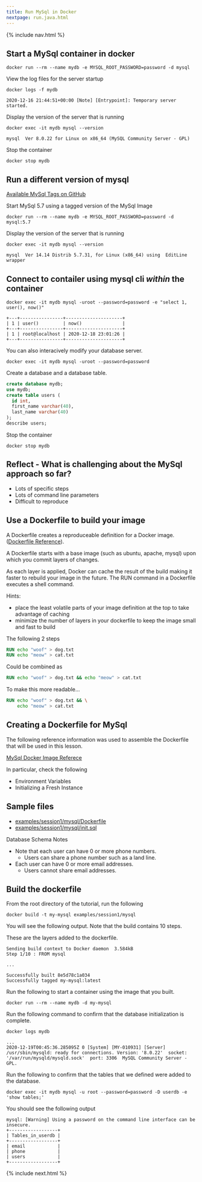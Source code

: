 ```yaml
---
title: Run MySql in Docker
nextpage: run.java.html
---
```


{% include nav.html %}

## Start a MySql container in docker
```
docker run --rm --name mydb -e MYSQL_ROOT_PASSWORD=password -d mysql
```

View the log files for the server startup
```
docker logs -f mydb
```

```output
2020-12-16 21:44:51+00:00 [Note] [Entrypoint]: Temporary server started.
```

Display the version of the server that is running
```
docker exec -it mydb mysql --version
```

```output
mysql  Ver 8.0.22 for Linux on x86_64 (MySQL Community Server - GPL)
```

Stop the container
```
docker stop mydb
```

## Run a different version of mysql
[Available MySql Tags on GitHub](https://hub.docker.com/_/mysql?tab=tags&page=1&ordering=last_updated)

Start MySql 5.7 using a tagged version of the MySql Image
```
docker run --rm --name mydb -e MYSQL_ROOT_PASSWORD=password -d mysql:5.7
```

Display the version of the server that is running
```
docker exec -it mydb mysql --version
```

```output
mysql  Ver 14.14 Distrib 5.7.31, for Linux (x86_64) using  EditLine wrapper
```

## Connect to contailer using mysql cli _within_ the container

```
docker exec -it mydb mysql -uroot --password=password -e "select 1, user(), now()"
```

```output
+---+----------------+---------------------+
| 1 | user()         | now()               |
+---+----------------+---------------------+
| 1 | root@localhost | 2020-12-18 23:01:26 |
+---+----------------+---------------------+
```

You can also interacively modify your database server.

```
docker exec -it mydb mysql -uroot --password=password
```

Create a database and a database table.
```sql
create database mydb;
use mydb;
create table users (
  id int, 
  first_name varchar(40), 
  last_name varchar(40)
);
describe users;
```

Stop the container
```
docker stop mydb
```

## Reflect - What is challenging about the MySql approach so far?

- Lots of specific steps
- Lots of command line parameters
- Difficult to reproduce

## Use a Dockerfile to build your image

A Dockerfile creates a reproduceable definition for a Docker image. ([Dockerfile Reference](https://docs.docker.com/engine/reference/builder/)).

A Dockerfile starts with a base image (such as ubuntu, apache, mysql) upon which you commit layers of changes.

As each layer is applied, Docker can cache the result of the build making it faster to rebuild your image in the future.  The RUN command in a Dockerfile executes a shell command.

Hints:
- place the least volatile parts of your image definition at the top to take advantage of caching
- minimize the number of layers in your dockerfile to keep the image small and fast to build

The following 2 steps 
```dockerfile
RUN echo "woof" > dog.txt
RUN echo "meow" > cat.txt
```

Could be combined as
```dockerfile
RUN echo "woof" > dog.txt && echo "meow" > cat.txt
```

To make this more readable...
```dockerfile
RUN echo "woof" > dog.txt && \
    echo "meow" > cat.txt
```

## Creating a Dockerfile for MySql

The following reference information was used to assemble the Dockerfile that will be used in this lesson.

[MySql Docker Image Referece](https://hub.docker.com/_/mysql)

In particular, check the following
- Environment Variables
- Initializing a Fresh Instance

## Sample files
- [examples/session1/mysql/Dockerfile](https://github.com/CDLUC3/docker-tutorial/blob/main/examples/session1/mysql/Dockerfile)
- [examples/session1/mysql/init.sql](https://github.com/CDLUC3/docker-tutorial/blob/main/examples/session1/mysql/init.sql)

Database Schema Notes
- Note that each user can have 0 or more phone numbers.  
  - Users can share a phone number such as a land line.  
- Each user can have 0 or more email addresses.  
  - Users cannot share email addresses.

## Build the dockerfile

From the root directory of the tutorial, run the following
```
docker build -t my-mysql examples/session1/mysql
```

You will see the following output.  Note that the build contains 10 steps.  

These are the layers added to the dockerfile.
```output
Sending build context to Docker daemon  3.584kB
Step 1/10 : FROM mysql

...

Successfully built 8e5d78c1a034
Successfully tagged my-mysql:latest
```

Run the following to start a container using the image that you built.

```
docker run --rm --name mydb -d my-mysql
```

Run the following command to confirm that the database initialization is complete.

```
docker logs mydb
```

```output
...
2020-12-19T00:45:36.285095Z 0 [System] [MY-010931] [Server] /usr/sbin/mysqld: ready for connections. Version: '8.0.22'  socket: '/var/run/mysqld/mysqld.sock'  port: 3306  MySQL Community Server - GPL.
```

Run the following to confirm that the tables that we defined were added to the database.

```
docker exec -it mydb mysql -u root --password=password -D userdb -e 'show tables;'
```

You should see the following output
```output
mysql: [Warning] Using a password on the command line interface can be insecure.
+------------------+
| Tables_in_userdb |
+------------------+
| email            |
| phone            |
| users            |
+------------------+
```

{% include next.html %}
